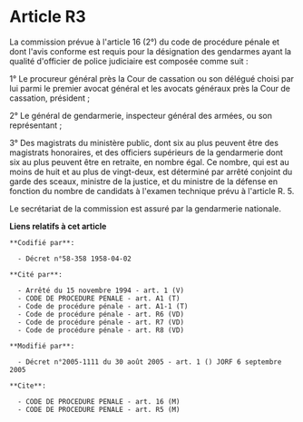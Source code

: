# Article R3

La commission prévue à l'article 16 (2°) du code de procédure pénale et dont l'avis conforme est requis pour la désignation
des gendarmes ayant la qualité d'officier de police judiciaire est composée comme suit :

1° Le procureur général près la Cour de cassation ou son délégué choisi par lui parmi le premier avocat général et les
avocats généraux près la Cour de cassation, président ;

2° Le général de gendarmerie, inspecteur général des armées, ou son représentant ;

3° Des magistrats du ministère public, dont six au plus peuvent être des magistrats honoraires, et des officiers supérieurs
de la gendarmerie dont six au plus peuvent être en retraite, en nombre égal. Ce nombre, qui est au moins de huit et au plus
de vingt-deux, est déterminé par arrêté conjoint du garde des sceaux, ministre de la justice, et du ministre de la défense en
fonction du nombre de candidats à l'examen technique prévu à l'article R. 5.

Le secrétariat de la commission est assuré par la gendarmerie nationale.

**Liens relatifs à cet article**

	**Codifié par**:

	  - Décret n°58-358 1958-04-02

	**Cité par**:

	  - Arrêté du 15 novembre 1994 - art. 1 (V)
	  - CODE DE PROCEDURE PENALE - art. A1 (T)
	  - Code de procédure pénale - art. A1-1 (T)
	  - Code de procédure pénale - art. R6 (VD)
	  - Code de procédure pénale - art. R7 (VD)
	  - Code de procédure pénale - art. R8 (VD)

	**Modifié par**:

	  - Décret n°2005-1111 du 30 août 2005 - art. 1 () JORF 6 septembre 2005

	**Cite**:

	  - CODE DE PROCEDURE PENALE - art. 16 (M)
	  - CODE DE PROCEDURE PENALE - art. R5 (M)
